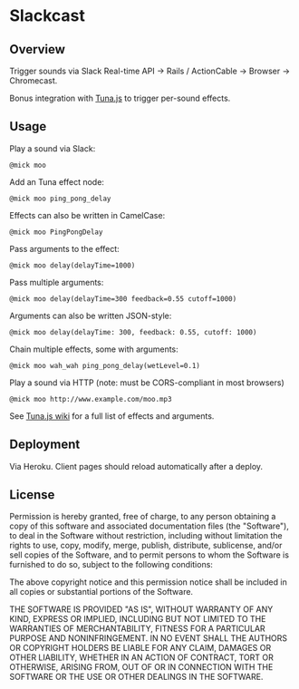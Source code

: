 # Slackcast

## Overview

Trigger sounds via Slack Real-time API -> Rails / ActionCable -> Browser -> Chromecast.

Bonus integration with [Tuna.js](https://github.com/Theodeus/tuna) to trigger per-sound effects.

## Usage

Play a sound via Slack:

`@mick moo`

Add an Tuna effect node:

`@mick moo ping_pong_delay`

Effects can also be written in CamelCase:

`@mick moo PingPongDelay`

Pass arguments to the effect:

`@mick moo delay(delayTime=1000)`

Pass multiple arguments:

`@mick moo delay(delayTime=300 feedback=0.55 cutoff=1000)`

Arguments can also be written JSON-style:

`@mick moo delay(delayTime: 300, feedback: 0.55, cutoff: 1000)`

Chain multiple effects, some with arguments:

`@mick moo wah_wah ping_pong_delay(wetLevel=0.1)`

Play a sound via HTTP (note: must be CORS-compliant in most browsers)

`@mick moo http://www.example.com/moo.mp3`

See [Tuna.js wiki](https://github.com/Theodeus/tuna/wiki) for a full list of effects and arguments.

## Deployment

Via Heroku. Client pages should reload automatically after a deploy.

## License

Permission is hereby granted, free of charge, to any person obtaining a copy of this software and associated documentation files (the "Software"), to deal in the Software without restriction, including without limitation the rights to use, copy, modify, merge, publish, distribute, sublicense, and/or sell copies of the Software, and to permit persons to whom the Software is furnished to do so, subject to the following conditions:

The above copyright notice and this permission notice shall be included in all copies or substantial portions of the Software.

THE SOFTWARE IS PROVIDED "AS IS", WITHOUT WARRANTY OF ANY KIND, EXPRESS OR IMPLIED, INCLUDING BUT NOT LIMITED TO THE WARRANTIES OF MERCHANTABILITY, FITNESS FOR A PARTICULAR PURPOSE AND NONINFRINGEMENT. IN NO EVENT SHALL THE AUTHORS OR COPYRIGHT HOLDERS BE LIABLE FOR ANY CLAIM, DAMAGES OR OTHER LIABILITY, WHETHER IN AN ACTION OF CONTRACT, TORT OR OTHERWISE, ARISING FROM, OUT OF OR IN CONNECTION WITH THE SOFTWARE OR THE USE OR OTHER DEALINGS IN THE SOFTWARE.
